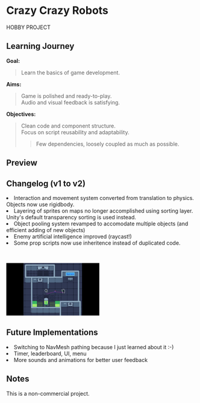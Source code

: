 # Crazy Crazy Robots
HOBBY PROJECT

## Learning Journey
<b> Goal: </b> <br>
> Learn the basics of game development.

<b> Aims: </b> <br>
> Game is polished and ready-to-play. <br>
> Audio and visual feedback is satisfying.

<b> Objectives: </b> <br>
> Clean code and component structure. <br>
> Focus on script reusability and adaptability. <br>
> > Few dependencies, loosely coupled as much as possible.

## Preview

## Changelog (v1 to v2)
<li>Interaction and movement system converted from translation to physics. Objects now use rigidbody.</li>
<li>Layering of sprites on maps no longer accomplished using sorting layer. Unity's default transparency sorting is used instead.</li>
<li>Object pooling system revamped to accomodate multiple objects (and efficient adding of new objects)</li>
<li>Enemy artificial intelligence improved (raycast!)</li>
<li>Some prop scripts now use inheritence instead of duplicated code.</li>

<br><p float="left">
  <img src="https://github.com/winter-berry/Crazy-Crazy-Robots-2Dgame/blob/main/Images/EnemyAI.gif" width="49%" height="49%">
</p>

## Future Implementations
<li>Switching to NavMesh pathing because I just learned about it :-)</li>
<li>Timer, leaderboard, UI, menu </li>
<li>More sounds and animations for better user feedback</li>

## Notes
This is a non-commercial project.
